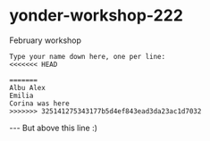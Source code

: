 # yonder-workshop-222
February workshop
```
Type your name down here, one per line:
<<<<<<< HEAD

=======
Albu Alex
Emilia
Corina was here
>>>>>>> 325141275343177b5d4ef843ead3da23ac1d7032

```
--- But above this line :)
